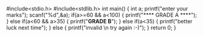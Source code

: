 #include<stdio.h>
#include<stdlib.h>
int main()
{
int a;
printf("enter your marks");
scanf("%d",&a);
if(a>=60  && a<100)
{
	printf("**** GRADE A ****");
}
else if(a<60 && a>35)
{
	printf("****GRADE B****");
}
else if(a<35)
{
	printf("better luck next time");
}
else 
{
	printf("invalid \n try again  :-)");
}
return 0;
}

